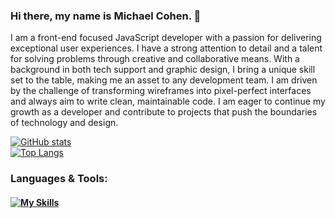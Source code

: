 ### Hi there, my name is Michael Cohen. 👋

I am a front-end focused JavaScript developer with a passion for delivering exceptional user experiences. I have a strong attention to detail and a talent for solving problems through creative and collaborative means. With a background in both tech support and graphic design, I bring a unique skill set to the table, making me an asset to any development team. I am driven by the challenge of transforming wireframes into pixel-perfect interfaces and always aim to write clean, maintainable code. I am eager to continue my growth as a developer and contribute to projects that push the boundaries of technology and design.

<!--
**mcohen2000/mcohen2000** is a ✨ _special_ ✨ repository because its `README.md` (this file) appears on your GitHub profile.

Here are some ideas to get you started:

- 🔭 I’m currently working on ...
- 🌱 I’m currently learning ...
- 👯 I’m looking to collaborate on ...
- 🤔 I’m looking for help with ...
- 💬 Ask me about ...
- 📫 How to reach me: ...
- 😄 Pronouns: ...
- ⚡ Fun fact: ...
-->


[![GitHub stats](https://github-readme-stats.vercel.app/api?username=mcohen2000&count_private=true&theme=tokyonight&show_icons=true)](https://github.com/anuraghazra/github-readme-stats)
<br>
[![Top Langs](https://github-readme-stats.vercel.app/api/top-langs/?username=mcohen2000&layout=compact&langs_count=8)](https://github.com/anuraghazra/github-readme-stats)


### Languages & Tools:
#### [![My Skills](https://skillicons.dev/icons?i=js,html,css,sass,react,vue,nextjs,ts,bootstrap,materialui,tailwind,express,mongodb,postgres,nodejs,prisma,vscode,netlify,vercel,ps,figma,svg,vite,git,github,java)](https://skillicons.dev)
